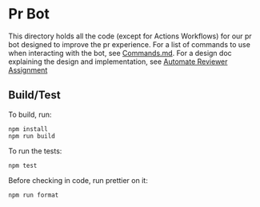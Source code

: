 <!--
    Licensed to the Apache Software Foundation (ASF) under one
    or more contributor license agreements.  See the NOTICE file
    distributed with this work for additional information
    regarding copyright ownership.  The ASF licenses this file
    to you under the Apache License, Version 2.0 (the
    "License"); you may not use this file except in compliance
    with the License.  You may obtain a copy of the License at

      http://www.apache.org/licenses/LICENSE-2.0

    Unless required by applicable law or agreed to in writing,
    software distributed under the License is distributed on an
    "AS IS" BASIS, WITHOUT WARRANTIES OR CONDITIONS OF ANY
    KIND, either express or implied.  See the License for the
    specific language governing permissions and limitations
    under the License.
-->

# Pr Bot

This directory holds all the code (except for Actions Workflows) for our pr bot designed to improve the pr experience.
For a list of commands to use when interacting with the bot, see [Commands.md](./Commands.md).
For a design doc explaining the design and implementation, see [Automate Reviewer Assignment](https://docs.google.com/document/d/1FhRPRD6VXkYlLAPhNfZB7y2Yese2FCWBzjx67d3TjBo/edit#)

## Build/Test

To build, run:

```
npm install
npm run build
```

To run the tests:

```
npm test
```

Before checking in code, run prettier on it:

```
npm run format
```